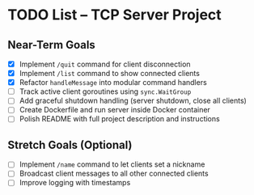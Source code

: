 # TODO List – TCP Server Project

## Near-Term Goals

- [x] Implement `/quit` command for client disconnection
- [x] Implement `/list` command to show connected clients
- [x] Refactor `handleMessage` into modular command handlers
- [ ] Track active client goroutines using `sync.WaitGroup`
- [ ] Add graceful shutdown handling (server shutdown, close all clients)
- [ ] Create Dockerfile and run server inside Docker container
- [ ] Polish README with full project description and instructions

## Stretch Goals (Optional)

- [ ] Implement `/name` command to let clients set a nickname
- [ ] Broadcast client messages to all other connected clients
- [ ] Improve logging with timestamps
